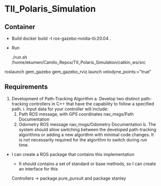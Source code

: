 # TII_Polaris_Simulation

## Container
- Build
docker build -t ros-gazebo-nvidia-tii:20.04 .

- Run

    ./run.sh /home/ekumen/Camilo_Repos/TII_Polaris_Simulation/catkin_ws/src


roslaunch gem_gazebo gem_gazebo_rviz.launch velodyne_points:="true"

## Requirements
1. Development of Path-Tracking Algorithm
  a. Develop two distinct path-tracking controllers in C++ that have the capability to follow a specified path.
    i. Input data for your controller will include:
      1. Path ROS message, with GPS coordinates nav_msgs/Path Documentation
    2. Odometry ROS message nav_msgs/Odometry Documentation
  b. The system should allow switching between the developed path-tracking algorithms or adding a new algorithm with minimal code
  changes. It is not necessarily required for the algorithm to switch during run time.

- I can create a ROS package that contains this implementation
  - It should contains a set of standard or base methods, so I can create an interface for this

  Controllers -> package pure_pursuit and package stanley